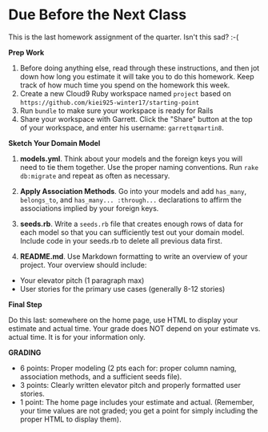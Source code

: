 # Due Before the Next Class

This is the last homework assignment of the quarter.  Isn't this sad? :-(

**Prep Work**

1. Before doing anything else, read through these instructions, and then jot down how long you estimate it will take you to do this homework. Keep track of how much time you spend on the homework this week.
3. Create a new Cloud9 Ruby workspace named `project` based on ```https://github.com/kiei925-winter17/starting-point```
2. Run `bundle` to make sure your workspace is ready for Rails
4. Share your workspace with Garrett. Click the "Share" button at the top of your workspace, and enter his username: `garrettqmartin8`.  

**Sketch Your Domain Model**

1. **models.yml**.  Think about your models and the foreign keys you will
need to tie them together.  Use the proper naming conventions.  Run `rake db:migrate` and repeat as often as necessary.

2. **Apply Association Methods**.  Go into your models and add `has_many`,
`belongs_to`, and `has_many... :through...` declarations to affirm
the associations implied by your foreign keys.

3. **seeds.rb**.  Write a `seeds.rb` file that creates enough rows of data
for each model so that you can sufficiently test out your domain model.
Include code in your seeds.rb to delete all previous data first.

4. **README.md**.  Use Markdown formatting to write an overview of
your project.  Your overview should include:
  * Your elevator pitch (1 paragraph max)
  * User stories for the primary use cases (generally 8-12 stories)


**Final Step**

Do this last: somewhere on the home page, use HTML to display your estimate and actual time.  Your grade does NOT depend on your estimate vs. actual time.  It is for your information only.


**GRADING**

- 6 points: Proper modeling (2 pts each for: proper column naming, association
  methods, and a sufficient seeds file).
- 3 points: Clearly written elevator pitch and properly formatted user stories.
- 1 point: The home page includes your estimate and actual. (Remember, your time values are not graded; you get a point for simply including the proper HTML to display them).
